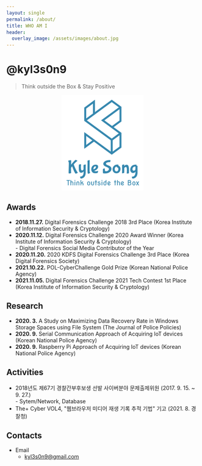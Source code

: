 ```yaml
---
layout: single
permalink: /about/
title: WHO AM I
header:
  overlay_image: /assets/images/about.jpg
---
```


# @kyl3s0n9

> Think outside the Box & Stay Positive

<center><img src="/assets/photo/logo.png"></center>

## Awards

- **2018.11.27.** Digital Forensics Challenge 2018 3rd Place (Korea Institute of Information Security & Cryptology)
- **2020.11.12.** Digital Forensics Challenge 2020 Award Winner (Korea Institute of Information Security & Cryptology)  
  \- Digital Forensics Social Media Contributor of the Year  
- **2020.11.20.** 2020 KDFS Digital Forensics Challenge 3rd Place (Korea Digital Forensics Society)
- **2021.10.22.** POL-CyberChallenge Gold Prize (Korean National Police Agency)
- **2021.11.05.** Digital Forensics Challenge 2021 Tech Contest 1st Place (Korea Institute of Information Security & Cryptology)


## Research
- **2020. 3.** A Study on Maximizing Data Recovery Rate in Windows Storage Spaces using File System (The Journal of Police Policies)
- **2020. 9.** Serial Communication Approach of Acquiring IoT devices (Korean National Police Agency)
- **2020. 9.** Raspberry Pi Approach of Acquiring IoT devices (Korean National Police Agency)

## Activities
- 2018년도 제67기 경찰간부후보생 선발 사이버분야 문제출제위원 (2017. 9. 15. ~ 9. 27.)   
  \- Sytem/Network, Database
- The+ Cyber VOL4, "웹브라우저 미디어 재생 기록 추적 기법" 기고 (2021. 8. 경찰청)
## Contacts

- Email
  - <kyl3s0n9@gmail.com>

